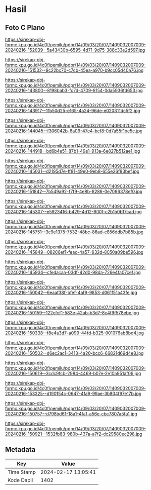 # Hasil

## Foto C Plano

https://sirekap-obj-formc.kpu.go.id/4c0f/pemilu/pdpr/14/09/03/20/07/1409032007009-20240216-152039--5a43430b-6595-4d71-9d75-388c33e2d597.jpg

https://sirekap-obj-formc.kpu.go.id/4c0f/pemilu/pdpr/14/09/03/20/07/1409032007009-20240216-151532--9c22bc70-c7cb-45ea-a970-b9cc05d40a76.jpg

https://sirekap-obj-formc.kpu.go.id/4c0f/pemilu/pdpr/14/09/03/20/07/1409032007009-20240216-143800--8198bab3-fc7d-4709-8154-0da5936fd653.jpg

https://sirekap-obj-formc.kpu.go.id/4c0f/pemilu/pdpr/14/09/03/20/07/1409032007009-20240216-143917--11b50d25-e165-4a24-96de-e020311dc5f2.jpg

https://sirekap-obj-formc.kpu.go.id/4c0f/pemilu/pdpr/14/09/03/20/07/1409032007009-20240216-144045--f306042b-6a09-47e4-bcf8-0d7a55f1be5c.jpg

https://sirekap-obj-formc.kpu.go.id/4c0f/pemilu/pdpr/14/09/03/20/07/1409032007009-20240216-144918--bd6b4e51-87b1-49e1-913a-6e827b512ae1.jpg

https://sirekap-obj-formc.kpu.go.id/4c0f/pemilu/pdpr/14/09/03/20/07/1409032007009-20240216-145031--d2195d7e-ff81-49e0-9eb8-655e26f83bef.jpg

https://sirekap-obj-formc.kpu.go.id/4c0f/pemilu/pdpr/14/09/03/20/07/1409032007009-20240216-151842--7b549a92-f7f9-4e8b-8286-0e7066378ef0.jpg

https://sirekap-obj-formc.kpu.go.id/4c0f/pemilu/pdpr/14/09/03/20/07/1409032007009-20240216-145307--e5923416-b429-4d12-900f-c2b1b0b17cad.jpg

https://sirekap-obj-formc.kpu.go.id/4c0f/pemilu/pdpr/14/09/03/20/07/1409032007009-20240216-145751--3c9e1375-7532-48bc-86ad-c856ddb7b85b.jpg

https://sirekap-obj-formc.kpu.go.id/4c0f/pemilu/pdpr/14/09/03/20/07/1409032007009-20240216-145849--08206ef1-feac-4a57-932d-8050a09be596.jpg

https://sirekap-obj-formc.kpu.go.id/4c0f/pemilu/pdpr/14/09/03/20/07/1409032007009-20240216-145934--cfedacaa-03df-42d0-98da-726e4fa07cef.jpg

https://sirekap-obj-formc.kpu.go.id/4c0f/pemilu/pdpr/14/09/03/20/07/1409032007009-20240216-150042--6eaaf38f-bfef-4af9-9853-d061f51a43fe.jpg

https://sirekap-obj-formc.kpu.go.id/4c0f/pemilu/pdpr/14/09/03/20/07/1409032007009-20240216-150159--122cfcf1-583e-42ab-b3d7-8c4f9f578ebe.jpg

https://sirekap-obj-formc.kpu.go.id/4c0f/pemilu/pdpr/14/09/03/20/07/1409032007009-20240216-150338--f8e4a3d7-a099-44fd-b325-001076ab8bd4.jpg

https://sirekap-obj-formc.kpu.go.id/4c0f/pemilu/pdpr/14/09/03/20/07/1409032007009-20240216-150502--d6ec2ac1-3413-4a20-bcc6-66821d69d4e8.jpg

https://sirekap-obj-formc.kpu.go.id/4c0f/pemilu/pdpr/14/09/03/20/07/1409032007009-20240216-150619--3cdc9fcb-2984-4469-b07e-2e10a951af09.jpg

https://sirekap-obj-formc.kpu.go.id/4c0f/pemilu/pdpr/14/09/03/20/07/1409032007009-20240216-153325--d190154c-0647-4fa9-99ae-3b804f97e17b.jpg

https://sirekap-obj-formc.kpu.go.id/4c0f/pemilu/pdpr/14/09/03/20/07/1409032007009-20240216-150757--d798bd61-18a1-4fa1-a56e-cbc7807a5fa1.jpg

https://sirekap-obj-formc.kpu.go.id/4c0f/pemilu/pdpr/14/09/03/20/07/1409032007009-20240216-150921--1532fb83-980b-437a-a7f2-dc29580ec298.jpg


## Metadata

| Key        | Value               |
| ---------- | ------------------- |
| Time Stamp | 2024-02-17 13:05:41 |
| Kode Dapil | 1402                |



